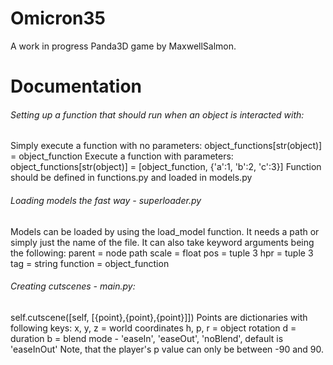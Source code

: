 # Omicron35
A work in progress Panda3D game by MaxwellSalmon.

# Documentation
###### Setting up a function that should run when an object is interacted with:
Simply execute a function with no parameters:
   object_functions[str(object)] = object_function
Execute a function with parameters:
   object_functions[str(object)] = [object_function, {'a':1, 'b':2, 'c':3}]
Function should be defined in functions.py and loaded in models.py

###### Loading models the fast way - superloader.py
Models can be loaded by using the load_model function. It needs a path or simply just the name of the file.
It can also take keyword arguments being the following:
parent = node path
scale = float
pos = tuple 3
hpr = tuple 3
tag = string
function = object_function

###### Creating cutscenes - main.py:
self.cutscene([self, [{point},{point},{point}]])
Points are dictionaries with following keys:
x, y, z = world coordinates
h, p, r = object rotation
d = duration
b = blend mode - 'easeIn', 'easeOut', 'noBlend', default is 'easeInOut'
Note, that the player's p value can only be between -90 and 90.
